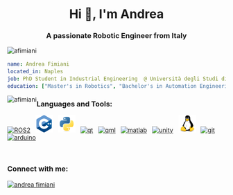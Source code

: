 <h1 align="center">Hi 👋, I'm Andrea</h1>
<h3 align="center">A passionate Robotic Engineer from Italy</h3>

<p align="left"> <img src="https://komarev.com/ghpvc/?username=afimiani&label=Profile%20views&color=orange&style=flat" alt="afimiani" /> </p>




```yaml
name: Andrea Fimiani
located_in: Naples
job: PhD Student in Industrial Engineering  @ Università degli Studi di Napoli Federico II
education: ["Master's in Robotics", "Bachelor's in Automation Engineering"]
```





<p><img align="left" src="https://github-readme-stats.vercel.app/api/top-langs?username=afimiani&show_icons=true&locale=en&layout=compact" alt="afimiani" /></p>

<h3 align="left">Languages and Tools:</h3>
<p align="left"> 

[<img src="https://avatars.githubusercontent.com/u/3979232?s=200&v=4" alt="ROS2" width="40" height="40"/>](https://docs.ros.org/en/humble/) &nbsp; 
[<img src="https://raw.githubusercontent.com/devicons/devicon/master/icons/cplusplus/cplusplus-original.svg" alt="cplusplus" width="40" height="40"/>](https://www.w3schools.com/cpp/) &nbsp; 
[<img src="https://raw.githubusercontent.com/devicons/devicon/master/icons/python/python-original.svg" alt="python" width="40" height="40"/>](https://www.python.org/) &nbsp; 
[<img src="https://upload.wikimedia.org/wikipedia/commons/0/0b/Qt_logo_2016.svg" alt="qt" width="40" height="40"/>](https://www.qt.io/) &nbsp; 
[<img src="https://www.reachtech.com/wp-content/uploads/2022/07/QML.png" alt="qml" width="60" height="40"/>](https://doc.qt.io/qt-6/qtqml-index.html) &nbsp; 
[<img src="https://upload.wikimedia.org/wikipedia/commons/2/21/Matlab_Logo.png" alt="matlab" width="40" height="40"/>](https://www.mathworks.com/) &nbsp; 
[<img src="https://www.vectorlogo.zone/logos/unity3d/unity3d-icon.svg" alt="unity" width="40" height="40"/>](https://unity.com/) &nbsp; 
[<img src="https://raw.githubusercontent.com/devicons/devicon/master/icons/linux/linux-original.svg" alt="linux" width="40" height="40"/>](https://www.linux.org/) &nbsp; 
[<img src="https://www.vectorlogo.zone/logos/git-scm/git-scm-icon.svg" alt="git" width="40" height="40"/>](https://git-scm.com/) &nbsp;
[<img src="https://cdn.worldvectorlogo.com/logos/arduino-1.svg" alt="arduino" width="40" height="40"/>](https://www.arduino.cc/) &nbsp; 

<br>
  
<h3 align="left">Connect with me:</h3>
<p align="left">
<a href="https://linkedin.com/in/andrea-fimiani" target="blank"><img align="center" src="https://raw.githubusercontent.com/rahuldkjain/github-profile-readme-generator/master/src/images/icons/Social/linked-in-alt.svg" alt="andrea fimiani" height="30" width="40" /></a>
</p>
